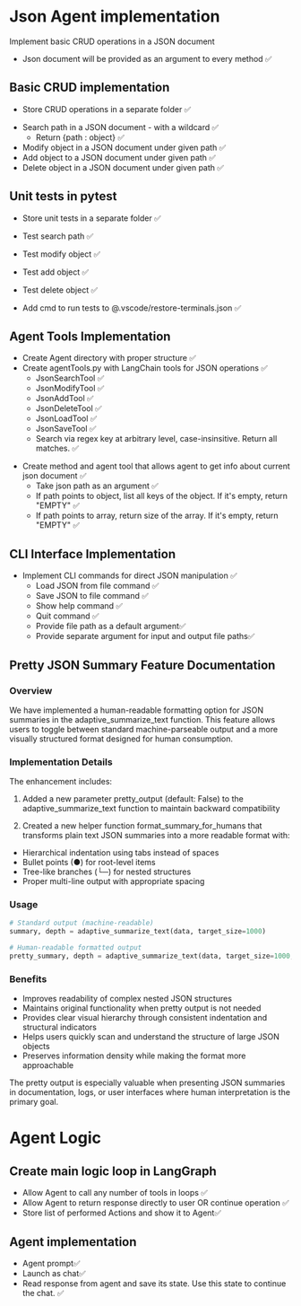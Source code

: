# Json Agent implementation

Implement basic CRUD operations in a JSON document

+ Json document will be provided as an argument to every method ✅

## Basic CRUD implementation

* Store CRUD operations in a separate folder ✅

+ Search path in a JSON document - with a wildcard ✅
    - Return {path : object} ✅
+ Modify object in a JSON document under given path ✅
+ Add object to a JSON document under given path ✅
+ Delete object in a JSON document under given path ✅

## Unit tests in pytest

* Store unit tests in a separate folder ✅

+ Test search path ✅
+ Test modify object ✅
+ Test add object ✅
+ Test delete object ✅

+ Add cmd to run tests to @.vscode/restore-terminals.json ✅

## Agent Tools Implementation

* Create Agent directory with proper structure ✅
* Create agentTools.py with LangChain tools for JSON operations ✅
  - JsonSearchTool ✅
  - JsonModifyTool ✅
  - JsonAddTool ✅
  - JsonDeleteTool ✅
  - JsonLoadTool ✅
  - JsonSaveTool ✅
  - Search via regex key at arbitrary level, case-insinsitive. Return all matches. ✅

- Create method and agent tool that allows agent to get info about current json document ✅
  - Take json path as an argument ✅
  - If path points to object, list all keys of the object. If it's empty, return "EMPTY" ✅
  - If path points to array, return size of the array. If it's empty, return "EMPTY" ✅

## CLI Interface Implementation

* Implement CLI commands for direct JSON manipulation ✅
  - Load JSON from file command ✅
  - Save JSON to file command ✅
  - Show help command ✅
  - Quit command ✅
  - Provide file path as a default argument✅
  - Provide separate argument for input and output file paths✅

## Pretty JSON Summary Feature Documentation
### Overview

We have implemented a human-readable formatting option for JSON summaries in the adaptive_summarize_text function. This feature allows users to toggle between standard machine-parseable output and a more visually structured format designed for human consumption.

### Implementation Details
The enhancement includes:
1. Added a new parameter pretty_output (default: False) to the adaptive_summarize_text function to maintain backward compatibility

2. Created a new helper function format_summary_for_humans that transforms plain text JSON summaries into a more readable format with:

* Hierarchical indentation using tabs instead of spaces
* Bullet points (●) for root-level items
* Tree-like branches (└─) for nested structures
* Proper multi-line output with appropriate spacing

### Usage

```python
# Standard output (machine-readable)
summary, depth = adaptive_summarize_text(data, target_size=1000)

# Human-readable formatted output
pretty_summary, depth = adaptive_summarize_text(data, target_size=1000, pretty_output=True)
```

### Benefits

* Improves readability of complex nested JSON structures
* Maintains original functionality when pretty output is not needed
* Provides clear visual hierarchy through consistent indentation and structural indicators
* Helps users quickly scan and understand the structure of large JSON objects
* Preserves information density while making the format more approachable

The pretty output is especially valuable when presenting JSON summaries in documentation, logs, or user interfaces where human interpretation is the primary goal.


# Agent Logic

## Create main logic loop in LangGraph

* Allow Agent to call any number of tools in loops ✅
* Allow Agent to return response directly to user OR continue operation ✅
* Store list of performed Actions and show it to Agent✅

## Agent implementation

* Agent prompt✅
* Launch as chat✅
* Read response from agent and save its state. Use this state to continue the chat. ✅